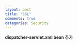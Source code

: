 ```yaml
---
layout: post
title: "SSL"
comments: true
categories: Security
---
```


**dispatcher-servlet.xml bean 추가**
